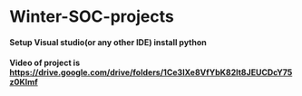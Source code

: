 # Winter-SOC-projects
#### Setup Visual studio(or any other IDE) install python
#### Video of project is https://drive.google.com/drive/folders/1Ce3lXe8VfYbK82lt8JEUCDcY75z0KImf
